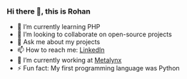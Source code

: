 ### Hi there 👋, this is Rohan

- 🌱 I’m currently learning PHP
- 👯 I’m looking to collaborate on open-source projects <!-- - 🤔 I’m looking for help with ... -->
- 💬 Ask me about my projects
- 📫 How to reach me: 
  <a href="https://www.linkedin.com/in/rohananandpandit/">LinkedIn</a>
- 🔭 I’m currently working at <a href="https://www.linkedin.com/company/metalynx/">Metalynx</a>
- ⚡ Fun fact: My first programming language was Python

